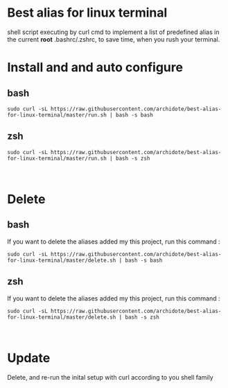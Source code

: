 # Best alias for linux terminal 
shell script executing by curl cmd to implement a list of predefined alias in the current <b>root</b> .bashrc/.zshrc, to save time, when you rush your terminal. 

# Install and and auto configure 

## bash
```
sudo curl -sL https://raw.githubusercontent.com/archidote/best-alias-for-linux-terminal/master/run.sh | bash -s bash
```
## zsh
```
sudo curl -sL https://raw.githubusercontent.com/archidote/best-alias-for-linux-terminal/master/run.sh | bash -s zsh
```
<br>

# Delete 
## bash
If you want to delete the aliases added my this project, run this command : 
```
sudo curl -sL https://raw.githubusercontent.com/archidote/best-alias-for-linux-terminal/master/delete.sh | bash -s bash
```
## zsh
If you want to delete the aliases added my this project, run this command : 
```
sudo curl -sL https://raw.githubusercontent.com/archidote/best-alias-for-linux-terminal/master/delete.sh | bash -s zsh
```

<br>

# Update 

Delete, and re-run the inital setup with curl according to you shell family 
